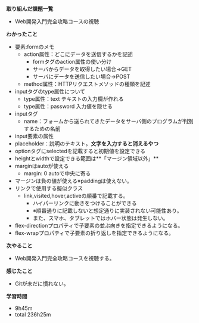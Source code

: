 **取り組んだ課題一覧**
* Web開発入門完全攻略コースの視聴

**わかったこと**
* 要素:formのメモ
  * action属性：どこにデータを送信するかを記述
    * formタグのaction属性の使い分け
    * サーバからデータを取得したい場合→GET
    * サーバにデータを送信したい場合→POST
  * method属性：HTTPリクエストメソッドの種類を記述
* inputタグのtype属性について
  * type属性：text テキストの入力欄が作れる
  * type属性：password 入力値を隠せる
* inputタグ
  * name：フォームから送られてきたデータをサーバ側のプログラムが判別するための名前
*  input要素の属性
  * placeholder：説明のテキスト。**文字を入力すると消えるやつ**
  * optionタグにselectedを記載すると初期値を設定できる
* heightとwidthで設定できる範囲は**「マージン領域以外」**
* marginはautoが使える
  * margin: 0 autoで中央に寄る
* マージンは負の値が使える※paddingは使えない。
* リンクで使用する擬似クラス
  * link,visited,hover,activeの順番で記載する。
    * ハイパーリンクに動きをつけることができる
    * ※順番通りに記載しないと想定通りに実装されない可能性あり。
    * また、スマホ、タブレットではホバー状態は発生しない。
* flex-directionプロパティで子要素の並ぶ向きを指定できるようになる。
* flex-wrapプロパティで子要素の折り返しを指定できるようになる。

**次やること**
* Web開発入門完全攻略コースを視聴する。

**感じたこと**
* Gitが未だに慣れない。

**学習時間**
* 9h45m
 * total 236h25m
